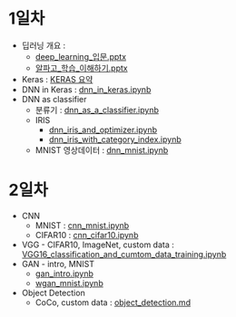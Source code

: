 # 1일차
- 딥러닝 개요 :
    - [deep_learning_입문.pptx](material/deep_learning_입문.pptx)
    - [알파고_학습_이해하기.pptx](material/알파고_학습_이해하기.pptx)
- Keras : [KERAS 요약](material/keras_in_short.md)
- DNN in Keras : [dnn_in_keras.ipynb](material/dnn_in_keras.ipynb)
- DNN as classifier
    - 분류기 : [dnn_as_a_classifier.ipynb](material/dnn_as_a_classifier.ipynb)
    - IRIS
        - [dnn_iris_and_optimizer.ipynb](material/dnn_iris_and_optimizer.ipynb)
        - [dnn_iris_with_category_index.ipynb](material/dnn_iris_with_category_index.ipynb)
    - MNIST 영상데이터 : [dnn_mnist.ipynb](material/dnn_mnist.ipynb)

# 2일차
- CNN
    - MNIST : [cnn_mnist.ipynb](material/cnn_mnist.ipynb)
    - CIFAR10 : [cnn_cifar10.ipynb](material/cnn_cifar10.ipynb)
- VGG - CIFAR10, ImageNet, custom data : [VGG16_classification_and_cumtom_data_training.ipynb](material/VGG16_classification_and_cumtom_data_training.ipynb)
- GAN - intro, MNIST
    - [gan_intro.ipynb](material/gan_intro.ipynb)
    - [wgan_mnist.ipynb](material/wgan_mnist.ipynb)
- Object Detection
    - CoCo, custom data : [object_detection.md](material/object_detection.md)






